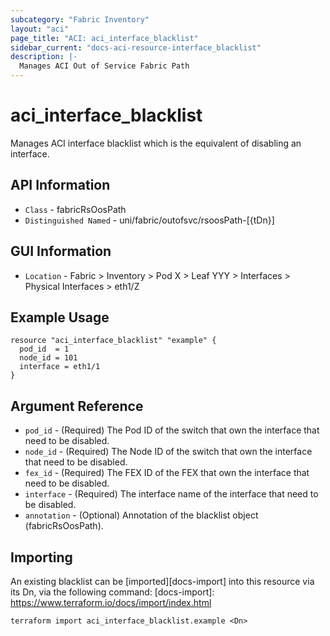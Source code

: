 ```yaml
---
subcategory: "Fabric Inventory"
layout: "aci"
page_title: "ACI: aci_interface_blacklist"
sidebar_current: "docs-aci-resource-interface_blacklist"
description: |-
  Manages ACI Out of Service Fabric Path
---
```


# aci_interface_blacklist #

Manages ACI interface blacklist which is the equivalent of disabling an interface.

## API Information ##

* `Class` - fabricRsOosPath
* `Distinguished Named` - uni/fabric/outofsvc/rsoosPath-[{tDn}]

## GUI Information ##

* `Location` - Fabric > Inventory > Pod X > Leaf YYY > Interfaces > Physical Interfaces > eth1/Z

## Example Usage ##

```hcl
resource "aci_interface_blacklist" "example" {
  pod_id  = 1
  node_id = 101
  interface = eth1/1
}
```

## Argument Reference ##

* `pod_id` - (Required) The Pod ID of the switch that own the interface that need to be disabled.
* `node_id` - (Required) The Node ID of the switch that own the interface that need to be disabled.
* `fex_id` - (Required) The FEX ID of the FEX that own the interface that need to be disabled.
* `interface` - (Required) The interface name of the interface that need to be disabled.
* `annotation` - (Optional) Annotation of the blacklist object (fabricRsOosPath).


## Importing ##

An existing blacklist can be [imported][docs-import] into this resource via its Dn, via the following command:
[docs-import]: https://www.terraform.io/docs/import/index.html


```
terraform import aci_interface_blacklist.example <Dn>
```